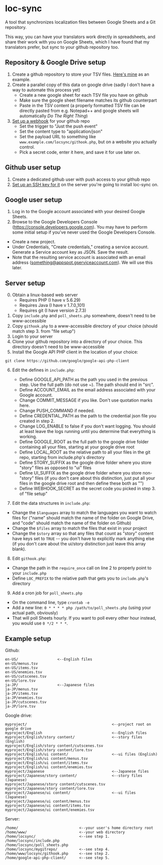 # loc-sync
A tool that synchronizes localization files between Google Sheets and a Git repository.

This way, you can have your translators work directly in spreadsheets, and share their work with you on Google Sheets, which I have found that my translators prefer, but sync to your github repository too.

## Repository & Google Drive setup

1. Create a github repository to store your TSV files. [Here's mine](https://github.com/larsiusprime/defendersquest-loc) as an example.
2. Create a parallel copy of this data on google drive (sadly I don't have a way to automate this process yet)
   - Create a new google sheet for each TSV file you have on github
   - Make sure the google sheet filename matches its github counterpart
   - Paste in the TSV content (a properly formatted TSV file can be directly pasted from e.g. Notepad++ and google sheets will automatically *Do The Right Thing*)
3. [Set up a webhook](https://developer.github.com/webhooks/) for your github repo
   - Set the trigger to "Just the push event"
   - Set the content type to "application/json"
   - Set the payload URL to something like `www.example.com/locsync/githook.php`, but on a website you actually control.
   - Pick a secret code, enter it here, and save it for use later on.

## Github user setup

1. Create a dedicated github user with push access to your github repo
2. [Set up an SSH key for it](https://help.github.com/articles/generating-an-ssh-key/) on the server you're going to install loc-sync on.

## Google user setup

1. Log in to the Google account associated with your desired Google Sheets. 
2. Browse to the Google Developers Console (https://console.developers.google.com). You may have to perform some initial setup if you've never used the Google Developers Console.
  - Create a new project.
  - Under Credentials, "Create credentials," creating a service account. Generate a Service account key as JSON. Save the result.
  - Note that the resulting service account is associated with an email address (something@appspot.gserviceaccount.com). We will use this later.

## Server setup

0. Obtain a linux-based web server
   - Requires PHP (I have v 5.6.29)
   - Requires Java (I have v 1.7.0_101)
   - Requires git (I have version 2.7.3)
1. Copy `include.php` and `poll_sheets.php` somewhere, doesn't need to be www-accessible 
2. Copy `githook.php` to a www-accessible directory of your choice (should match step 3. from "file setup")
3. Login to your server
4. Clone your github repository into a directory of your choice. This directory doesn't need to be www-accessible
5. Install the Google API PHP client in the location of your choice:
  ```
  git clone https://github.com/google/google-api-php-client
  ```
6. Edit the defines in `include.php`:
   - Define GOOGLE_API_PATH as the path you used in the previous step. Use the full path (do not use ~). The path should end in "src".
   - Define ACCOUNT_EMAIL as the email address associated with your Google account.
   - Change COMMIT_MESSAGE if you like. Don't use quotation marks here.
   - Change PUSH_COMMAND if needed.
   - Define CREDENTIAL_PATH as the path to the credential json file you created in step 2.
   - Change LOG_ENABLE to false if you don't want logging. You should at least leave the logs running until you determine that everything is working.
   - Define GOOGLE_ROOT as the full path to the google drive folder containing all your files, starting at your google drive root
   - Define LOCAL_ROOT as the relative path to all your files in the git repo, starting from include.php's directory
   - Define STORY_SUFFIX as the google drive folder where you store "story" files as opposed to "ui" files
   - Define UI_SUFFIX as the google drive folder where you store non-"story" files (if you don't care about this distinction, just put all your files in the google drive root and then define these both as "")
   - Define WEBHOOK_SECRET as the secret code you picked in step 3. of "file setup"
   
7. Edit the data structures in `include.php`:
  - Change the `$languages` array to match the languages you want to watch files for ("name" should match the name of the folder on Google Drive, and "code" should match the name of the folder on Github)
  - Change the `$files` array to match the files that exist in your project
  - Change the `$story` array so that any files that count as "story" content have keys set to `TRUE` -- you don't have to explicitly mark anything else (if you don't care about the ui/story distinction just leave this array blank).

8. Edit `githook.php`:
 - Change the path in the `require_once` call on line 2 to properly point to your `include.php`
 - Define `LOC_PREFIX` to the relative path that gets you to `include.php`'s directory

9. Add a cron job for `poll_sheets.php`
  - On the command line, type `crontab -e`
  - Add a new line: `0 * * * * php /path/to/poll_sheets.php` (using your actual path, obviously)
  - That will poll Sheets hourly. If you want to poll every other hour instead, you would use `0 */2 * * *`.

## Example setup

Github:
```
en-US/                  <--English files
en-US/menus.tsv
en-US/items.tsv
en-US/enemies.tsv
en-US/cutscenes.tsv
en-US/lore.tsv
ja-JP/                  <--Japanese files
ja-JP/menus.tsv
ja-JP/items.tsv
ja-JP/enemies.tsv
ja-JP/cutscenes.tsv
ja-JP/lore.tsv
```

Google drive:
```
myproject/                                       <--project root on google drive
myproject/English                                <--English files
myproject/English/story content/                 <--story files (English)
myproject/English/story content/cutscenes.tsv
myproject/English/story content/lore.tsv
myproject/English/ui content/                    <--ui files (English)
myproject/English/ui content/menus.tsv
myproject/English/ui content/items.tsv
myproject/English/ui content/enemies.tsv
myproject/Japanese                               <--Japanese files
myproject/Japanese/story content/                <--story files (Japanese)
myproject/Japanese/story content/cutscenes.tsv
myproject/Japanese/story content/lore.tsv
myproject/Japanese/ui content/                   <--ui files (Japanese)
myproject/Japanese/ui content/menus.tsv
myproject/Japanese/ui content/items.tsv
myproject/Japanese/ui content/enemies.tsv
```

Server:
```
/home/                            <--your user's home directory root
/home/www/                        <--your web directory
/home/locsync/                    <--see step 1. 
/home/locsync/include.php
/home/locsync/poll_sheets.php
/home/locsync/mygitrepo/          <--see step 4.
/home/www/locsync/githook.php     <--see step 2.
/home/google-api-php-client/      <--see step 5.
```
